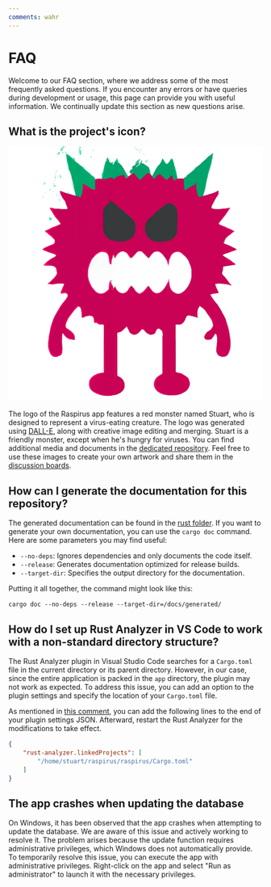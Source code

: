```yaml
---
comments: wahr
---
```


# FAQ

Welcome to our FAQ section, where we address some of the most frequently asked questions. If you encounter any errors or have queries during development or usage, this page can provide you with useful information. We continually update this section as new questions arise.

## What is the project's icon?

![Transparent logo](../img/transparent-logo.png)

The logo of the Raspirus app features a red monster named Stuart, who is designed to represent a virus-eating creature. The logo was generated using [DALL-E](https://openai.com/product/dall-e-2), along with creative image editing and merging. Stuart is a friendly monster, except when he's hungry for viruses. You can find additional media and documents in the [dedicated repository](https://github.com/Raspirus/media). Feel free to use these images to create your own artwork and share them in the [discussion boards](https://github.com/orgs/Raspirus/discussions).

## How can I generate the documentation for this repository?

The generated documentation can be found in the [rust folder](/rust/). If you want to generate your own documentation, you can use the `cargo doc` command. Here are some parameters you may find useful:

- `--no-deps`: Ignores dependencies and only documents the code itself.
- `--release`: Generates documentation optimized for release builds.
- `--target-dir`: Specifies the output directory for the documentation.

Putting it all together, the command might look like this:

```shell
cargo doc --no-deps --release --target-dir=/docs/generated/
```

## How do I set up Rust Analyzer in VS Code to work with a non-standard directory structure?

The Rust Analyzer plugin in Visual Studio Code searches for a `Cargo.toml` file in the current directory or its parent directory. However, in our case, since the entire application is packed in the `app` directory, the plugin may not work as expected. To address this issue, you can add an option to the plugin settings and specify the location of your `Cargo.toml` file.

As mentioned in [this comment](https://github.com/rust-lang/rust-analyzer/issues/2649#issuecomment-691582605), you can add the following lines to the end of your plugin settings JSON. Afterward, restart the Rust Analyzer for the modifications to take effect.

```json
{
    "rust-analyzer.linkedProjects": [
        "/home/stuart/raspirus/raspirus/Cargo.toml"
    ]
}
```

## The app crashes when updating the database

On Windows, it has been observed that the app crashes when attempting to update the database. We are aware of this issue and actively working to resolve it. The problem arises because the update function requires administrative privileges, which Windows does not automatically provide. To temporarily resolve this issue, you can execute the app with administrative privileges. Right-click on the app and select "Run as administrator" to launch it with the necessary privileges.